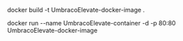 docker build -t UmbracoElevate-docker-image .

docker run --name UmbracoElevate-container -d -p 80:80 UmbracoElevate-docker-image
